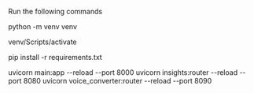 Run the following commands

python -m venv venv

venv/Scripts/activate

pip install -r requirements.txt

uvicorn main:app --reload --port 8000
uvicorn insights:router --reload --port 8080
uvicorn voice_converter:router --reload --port 8090

